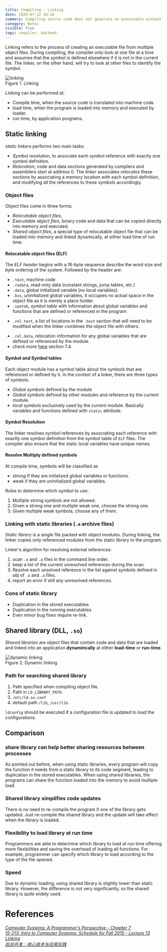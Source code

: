 ```yaml
---
title: Compiling - Linking
date: 2020-07-12 16:18
summary: Compiling source code does not generate an executable without proper linking.
category: Notes
visible: True
tags: compiler, backend
---
```


Linking refers to the process of creating an executable file from multiple object files. 
During compiling, the compiler only look at one file at a time and assumes that the symbol is defined elsewhere if it is not in the current file.
The linker, on the other hand, will try to look at other files to identify the symbol.

![linking]({static}/images/linking.JPG)  
Figure 1. Linking

Linking can be performed at:

- Compile time, when the source code is translated into machine code.
- load time, when the program is loaded into memory and executed by loader.
- run time, by application programs.

## Static linking

_static linkers_ performs two main tasks:

- _Symbol resolution_, to associate each symbol reference with exactly one symbol definition.
- _Relocation_, code and data sections generated by compilers and assemblers start at address 0. The _linker_ associates _relocates_ these sections by associating a memory location with each symbol definition, and modifying all the references to these symbols accordingly.


### Object files

Object files come in three forms:

- _Relocatable object files_, 
- _Executable object files_, binary code and data that can be copied directly into memory and executed.
- _Shared object files_, a special type of relocatable object file that can be loaded into memory and linked dynamically, at either load time of run time.

#### Relocatable object files (ELF)
The _ELF header_ begins with a 16-byte sequence describe the word size and byte ordering of the system. Followed by the header are:

+ `.text`, machine code
+ `.rodata`, read-only data (constant strings, jump tables, etc.)
+ `.data`, global initialized variable (no local variables).
+ `.bss`, uninitialized global variables, it occupies no actual space in the object file as it is merely a place holder. 
+ `.symtab`, _symbol table_ with information about global variables and functions that are defined or referenced in the program.
- `.rel.text`, a list of locations in the `.text` section that will need to be modified when the linker combines the object file with others.
+ `.rel.data`, relocation information for any global variables that are defined or referenced by the module.
+ check more [here](http://csapp.cs.cmu.edu/2e/ch7-preview.pdf) section 7.4.

#### Symbol and Symbol tables

Each object module has a symbol table about the symbols that are referenced or defined by it. In the context of a linker, there are three types of symbols:

+ _Global symbols_ defined by the module
+ _Global symbols_ defined by other modules and reference by the current module.
+ _local symbols_ exclusively used by the current module. Basically variables and functions defined with `static` attribute.

#### Symbol Resolution

The linker resolves symbol references by associating each reference with exactly one symbol definition from the symbol table of `ELF` files. The compiler also ensure that the static local variables have unique names.

#### Resolve Multiply defined symbols

At compile time, symbols will be classified as 

+ _strong_ if they are initialized global variables or functions.
+ _weak_ if they are uninitialized global variables.

Rules to determine which symbol to use:

1. Multiple strong symbols are not allowed.
2. Given a strong one and multiple weak one, choose the strong one.
3. Given multiple weak symbols, choose any of them.

### Linking with static libraries (`.a` archive files)

_Static library_ is a single file packed with object modules. During linking, the linker copies only referenced modules from the static library to the program.

Linker's algorithm for resolving external references:

1. scan `.o` and `.a` files in the command line order.
2. keep a list of the current unresolved references during the scan.
3. Resolve each unsolved reference in the list against symbols defined in _obj_ of `.o` and `.a` files.
4. report an error if still any unresolved references.

### Cons of static library

+ Duplication in the stored executables
+ Duplication in the running executables
+ Even minor bug fixes require re-link.

## Shared library (DLL, `.so`)

_Shared libraries_ are object files that contain code and data that are loaded and linked into an application __dynamincally__ at either __load-time__ or __run-time__.

![dynamic linking]({static}/images/dynamic_linking_load_time.JPG)  
Figure 2. Dynamic linking

### Path for searching shared library

1. Path specified when compiling object file.
2. Path in `LD_LIBRARY_PATH`.
3. `/etc/ld.so.conf`
4. default path `/lib`, `/usr/lib`.

`ldconfig` should be executed if a configuration file is updated to load the configurations.


## Comparison

### share library can help better sharing resources between processes
As pointed out before, when using static libraries, every program will copy the function it needs from a static library to its code segment, leading to duplication in the stored executables. When using shared libraries, the programs can share the function loaded into the memory to avoid multiple load. 

### Shared library simplifies code updates
There is no need to re-compile the program if one of the library gets updated. Just re-compile the shared library and the update will take effect when the library is loaded.

### Flexibility to load library at run time
Programmers are able to determine which library to load at run time offering more flexibilities and saving the overhead of loading all functions. For example, programmer can specify which library to load according to the type of the file opened.

### Speed
Due to dynamic loading, using shared library is slightly lower than static library. However, the difference is not very significantly, so the shared library is quite widely used.



# References
[_Computer Systems: A Programmer's Perspective - Chapter 7_](http://csapp.cs.cmu.edu/2e/ch7-preview.pdf)  
[_15-213: Intro to Computer Systems: Schedule for Fall 2015 - Lecture 13 Linking_](http://www.cs.cmu.edu/afs/cs/academic/class/15213-f15/www/lectures/13-linking.pdf)  
[_后台开发：核心技术与应用实践_](https://m.douban.com/book/subject/26850616/)